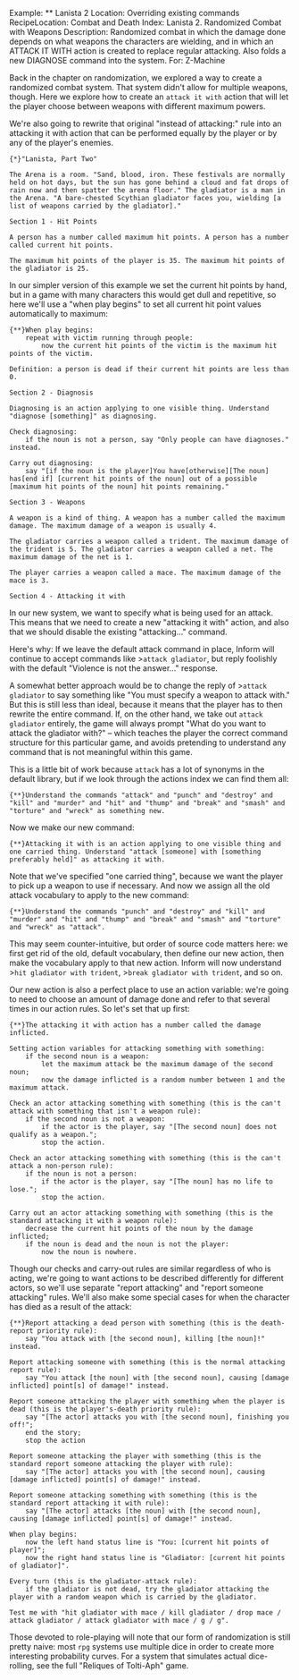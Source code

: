 Example: ** Lanista 2
Location: Overriding existing commands
RecipeLocation: Combat and Death
Index: Lanista 2. Randomized Combat with Weapons
Description: Randomized combat in which the damage done depends on what weapons the characters are wielding, and in which an ATTACK IT WITH action is created to replace regular attacking. Also folds a new DIAGNOSE command into the system.
For: Z-Machine

  
Back in the chapter on randomization, we explored a way to create a randomized combat system. That system didn't allow for multiple weapons, though. Here we explore how to create an ``attack it with`` action that will let the player choose between weapons with different maximum powers.

  
We're also going to rewrite that original "instead of attacking:" rule into an attacking it with action that can be performed equally by the player or by any of the player's enemies.

  

``` inform7
{*}"Lanista, Part Two"

The Arena is a room. "Sand, blood, iron. These festivals are normally held on hot days, but the sun has gone behind a cloud and fat drops of rain now and then spatter the arena floor." The gladiator is a man in the Arena. "A bare-chested Scythian gladiator faces you, wielding [a list of weapons carried by the gladiator]."

Section 1 - Hit Points

A person has a number called maximum hit points. A person has a number called current hit points.

The maximum hit points of the player is 35. The maximum hit points of the gladiator is 25.
```

  
In our simpler version of this example we set the current hit points by hand, but in a game with many characters this would get dull and repetitive, so here we'll use a "when play begins" to set all current hit point values automatically to maximum:

  

``` inform7
{**}When play begins:
	repeat with victim running through people:
		now the current hit points of the victim is the maximum hit points of the victim.

Definition: a person is dead if their current hit points are less than 0.

Section 2 - Diagnosis

Diagnosing is an action applying to one visible thing. Understand "diagnose [something]" as diagnosing.

Check diagnosing:
	if the noun is not a person, say "Only people can have diagnoses." instead.

Carry out diagnosing:
	say "[if the noun is the player]You have[otherwise][The noun] has[end if] [current hit points of the noun] out of a possible [maximum hit points of the noun] hit points remaining."

Section 3 - Weapons

A weapon is a kind of thing. A weapon has a number called the maximum damage. The maximum damage of a weapon is usually 4.

The gladiator carries a weapon called a trident. The maximum damage of the trident is 5. The gladiator carries a weapon called a net. The maximum damage of the net is 1.

The player carries a weapon called a mace. The maximum damage of the mace is 3.

Section 4 - Attacking it with
```

  
In our new system, we want to specify what is being used for an attack. This means that we need to create a new "attacking it with" action, and also that we should disable the existing "attacking..." command.

  
Here's why: If we leave the default attack command in place, Inform will continue to accept commands like >``attack gladiator``, but reply foolishly with the default "Violence is not the answer..." response.

  
A somewhat better approach would be to change the reply of >``attack gladiator`` to say something like "You must specify a weapon to attack with." But this is still less than ideal, because it means that the player has to then rewrite the entire command. If, on the other hand, we take out ``attack gladiator`` entirely, the game will always prompt "What do you want to attack the gladiator with?" – which teaches the player the correct command structure for this particular game, and avoids pretending to understand any command that is not meaningful within this game.

  
This is a little bit of work because ``attack`` has a lot of synonyms in the default library, but if we look through the actions index we can find them all:

  

``` inform7
{**}Understand the commands "attack" and "punch" and "destroy" and "kill" and "murder" and "hit" and "thump" and "break" and "smash" and "torture" and "wreck" as something new.
```

  
Now we make our new command:

  

``` inform7
{**}Attacking it with is an action applying to one visible thing and one carried thing. Understand "attack [someone] with [something preferably held]" as attacking it with.
```

  
Note that we've specified "one carried thing", because we want the player to pick up a weapon to use if necessary. And now we assign all the old attack vocabulary to apply to the new command:

  

``` inform7
{**}Understand the commands "punch" and "destroy" and "kill" and "murder" and "hit" and "thump" and "break" and "smash" and "torture" and "wreck" as "attack".
```

  
This may seem counter-intuitive, but order of source code matters here: we first get rid of the old, default vocabulary, then define our new action, then make the vocabulary apply to that new action. Inform will now understand >``hit gladiator with trident``, >``break gladiator with trident``, and so on.

  
Our new action is also a perfect place to use an action variable: we're going to need to choose an amount of damage done and refer to that several times in our action rules. So let's set that up first:

  

``` inform7
{**}The attacking it with action has a number called the damage inflicted.

Setting action variables for attacking something with something:
	if the second noun is a weapon:
		let the maximum attack be the maximum damage of the second noun;
		now the damage inflicted is a random number between 1 and the maximum attack.

Check an actor attacking something with something (this is the can't attack with something that isn't a weapon rule):
	if the second noun is not a weapon:
		if the actor is the player, say "[The second noun] does not qualify as a weapon.";
		stop the action.

Check an actor attacking something with something (this is the can't attack a non-person rule):
	if the noun is not a person:
		if the actor is the player, say "[The noun] has no life to lose.";
		stop the action.

Carry out an actor attacking something with something (this is the standard attacking it with a weapon rule):
	decrease the current hit points of the noun by the damage inflicted;
	if the noun is dead and the noun is not the player:
		now the noun is nowhere.
```

  
Though our checks and carry-out rules are similar regardless of who is acting, we're going to want actions to be described differently for different actors, so we'll use separate "report attacking" and "report someone attacking" rules. We'll also make some special cases for when the character has died as a result of the attack:

  

``` inform7
{**}Report attacking a dead person with something (this is the death-report priority rule):
	say "You attack with [the second noun], killing [the noun]!" instead.

Report attacking someone with something (this is the normal attacking report rule):
	say "You attack [the noun] with [the second noun], causing [damage inflicted] point[s] of damage!" instead.

Report someone attacking the player with something when the player is dead (this is the player's-death priority rule):
	say "[The actor] attacks you with [the second noun], finishing you off!";
	end the story;
	stop the action

Report someone attacking the player with something (this is the standard report someone attacking the player with rule):
	say "[The actor] attacks you with [the second noun], causing [damage inflicted] point[s] of damage!" instead.

Report someone attacking something with something (this is the standard report attacking it with rule):
	say "[The actor] attacks [the noun] with [the second noun], causing [damage inflicted] point[s] of damage!" instead.

When play begins:
	now the left hand status line is "You: [current hit points of player]";
	now the right hand status line is "Gladiator: [current hit points of gladiator]".

Every turn (this is the gladiator-attack rule):
	if the gladiator is not dead, try the gladiator attacking the player with a random weapon which is carried by the gladiator.

Test me with "hit gladiator with mace / kill gladiator / drop mace / attack gladiator / attack gladiator with mace / g / g".
```

  
Those devoted to role-playing will note that our form of randomization is still pretty naive: most ``rpg`` systems use multiple dice in order to create more interesting probability curves. For a system that simulates actual dice-rolling, see the full "Reliques of Tolti-Aph" game.

